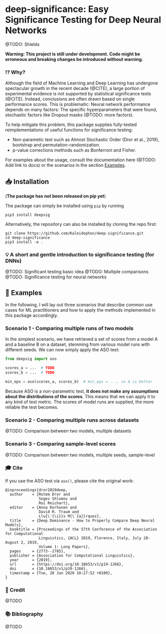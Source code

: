 # deep-significance: Easy Significance Testing for Deep Neural Networks

@TODO: Shields

**Warning: This project is still under development. Code might be erroneous and breaking changes be introduced without 
warning.**

### :interrobang: Why?

Although the field of Machine Learning and Deep Learning has undergone spectacular growth in the recent decade (@CITE),
a large portion of experimental evidence is not supported by statistical significance tests (@CITE). Instead, 
conclusions are often drawn based on single performance scores. This is problematic: Neural network performance depends
on many factors: The specific hyperparameters that were found, stochastic factors like Dropout masks (@TODO: more 
factors). 

To help mitigate this problem, this package supplies fully-tested reimplementations of useful functions for significance
testing:
* Non-parametic test such as Almost Stochastic Order (Dror et al., 2019), bootstrap and permutation-randomization.
* p-value corrections methods such as Bonferroni and Fisher. 

For examples about the usage, consult the documentation here (@TODO: Add link to docs) or the scenarios 
in the section [Examples](#examples).

## :inbox_tray: Installation

(**The package has not been released on pip yet**)

The package can simply be installed using `pip` by running

    pip3 install deepsig

Alternatively, the repository can also be installed by cloning the repo first:

    git clone https://github.com/Kaleidophon/deep-significance.git
    cd deep-significance 
    pip3 install -e .

### :bulb: A short and gentle introduction to significance testing (for DNNs)

@TODO: Significant testing basic idea
@TODO: Multiple comparisons
@TODO: Significance testing for neural networks

## :bookmark: Examples

In the following, I will lay out three scenarios that describe common use cases for ML practitioners and how to apply 
the methods implemented in this package accordingly.

### Scenario 1 - Comparing multiple runs of two models 

In the simplest scenario, we have retrieved a set of scores from a model A and a baseline B on a dataset, stemming from 
various model runs with different seeds. We can now simply apply the ASO test:

```python
from deepsig import aso

scores_a = ...  # TODO
scores_b = ...  # TODO

min_eps = aso(scores_a, scores_b)  # min_eps = ..., so A is better
```

Because ASO is a non-parametric test, **it does not make any assumptions about the distributions of the scores**. 
This means that we can apply it to any kind of test metric. The scores of model runs are supplied, the more reliable 
the test becomes.

### Scenario 2 - Comparing multiple runs across datasets

@TODO: Comparison between two models, multiple datasets

### Scenario 3 - Comparing sample-level scores

@TODO: Comparison between two models, multiple seeds, sample-level

### :mortar_board: Cite

If you use the ASO test via `aso()`, please cite the original work:

    @inproceedings{dror2019deep,
      author    = {Rotem Dror and
                   Segev Shlomov and
                   Roi Reichart},
      editor    = {Anna Korhonen and
                   David R. Traum and
                   Llu{\'{\i}}s M{\`{a}}rquez},
      title     = {Deep Dominance - How to Properly Compare Deep Neural Models},
      booktitle = {Proceedings of the 57th Conference of the Association for Computational
                   Linguistics, {ACL} 2019, Florence, Italy, July 28- August 2, 2019,
                   Volume 1: Long Papers},
      pages     = {2773--2785},
      publisher = {Association for Computational Linguistics},
      year      = {2019},
      url       = {https://doi.org/10.18653/v1/p19-1266},
      doi       = {10.18653/v1/p19-1266},
      timestamp = {Tue, 28 Jan 2020 10:27:52 +0100},
    }

### :medal_sports: Credit

@TODO

### :books: Bibliography

@TODO
